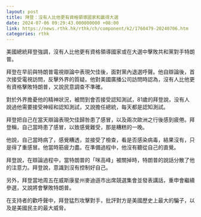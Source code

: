 ```yaml
---
layout: post
title: 拜登：沒有人比他更有資格領導國家和贏得大選
date: 2024-07-06 09:29:43.000000000 +08:00
link: https://news.rthk.hk/rthk/ch/component/k2/1760479-20240706.htm
categories: rthk
---
```


美國總統拜登強調，沒有人比他更有資格領導國家或在大選中擊敗共和黨對手特朗普。

拜登在早前與特朗普電視辯論中表現欠佳後，面對黨內退選呼聲。他自辯論後，首次接受電視訪問，反擊外界的質疑。他對美國廣播公司訪問時認為，沒有人比他更有資格擊敗特朗普，又說民意調查不準確。

對於外界擔憂他的精神狀況，被問到會否接受認知測試，81歲的拜登說，没有人說過他需要接受神經和認知測試，又說擔任總統，每天都是認知測試。

拜登把自己在當天辯論表現欠佳歸咎患了感冒，以及兩次歐洲之行後感到疲倦。拜登稱，自己當時患了感冒，以致感覺難受，那是糟糕的一晚。

他說，自己當時病了，感覺糟透，並接受了檢查，看是否感染病毒，結果沒有，只是得了重感冒。他當時筋疲力盡。在準備過程中，他沒有聽從自己的直覺。

拜登說，在辯論過程中，當特朗普的「咪高峰」被關掉時，特朗普的說話分散了他的注意力。拜登說，意識到沒有控制好自己。

另外，拜登當地周五在威斯康星州麥迪遜市出席競選集會並發表講話，重申會繼續參選，又說將會擊敗特朗普。

在支持者的歡呼聲中，拜登猛烈攻擊對手，批評對方是美國歷史上最大的騙子，以及是美國民主的最大威脅。
